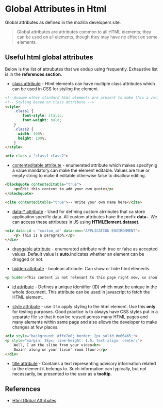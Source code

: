 # Global Attributes in Html

Global attributes as defined in the mozilla developers site.
> Global attributes are attributes common to all HTML elements; they can be used on all elements, though they may have no effect on some elements.

## Useful html global attributes

Below is the list of attrubutes that we endup using frequently. Exhaustive list is in the **references section**.

* [class attribute](https://developer.mozilla.org/en-US/docs/Web/HTML/Global_attributes/class) - Html elements can have multiple class attributes which can be used in CSS for styling the element.

```HTML
<!--Assume other standard html elements are present to make this a valid html document.-->
<!-- Styling based on class attribute -->
<style>
    .class1 {
        font-style: italic;
        font-weight: bold;
    }
    .class2 {
      width: 100%;
      height: 100%;
    }
</style>

<div class = "class1 class2">
```

* [contenteditable attribute](https://developer.mozilla.org/en-US/docs/Web/HTML/Global_attributes/contenteditable) - enumerated attribute which makes specifynig a value mandatory.can make the element editable. Values are true or empty string to make it editable otherwise false to disallow editing.

```HTML
<blockquote contenteditable="true">
    <p>Edit this content to add your own quote</p>
</blockquote>

<cite contenteditable="true">-- Write your own name here</cite>
```

* [data-* attribute](https://developer.mozilla.org/en-US/docs/Web/HTML/Global_attributes/data-*) - Used for defining custom atrributes that ca store applicaiton specific data. All custom attributes have the prefix **data-**. We can access these attributes in JS using **HTMLElement.dataset**.

```HTML
<div data-id = "custom_id" data-env="APPLICATION ENVIRONMENT">
    <p> This is a paragraph.</p>
</div>
```

* [draggable attribute](https://developer.mozilla.org/en-US/docs/Web/HTML/Global_attributes/draggable) - enumerated attribute with true or false as accepted values. Default value is **auto**.Indicates whether an element can be dragged or not.

* [hidden attribute](https://developer.mozilla.org/en-US/docs/Web/HTML/Global_attributes/hidden) - boolean attribute. Can show or hide html elements.

```HTML
<p hidden>This content is not relevant to this page right now, so should not be seen. Nothing to see here. Nada.</p>
```

* [id attribute](https://developer.mozilla.org/en-US/docs/Web/HTML/Global_attributes/id) - Defines a unique identifier (ID) which must be unique in the whole document. This attribute can be used in javascript to fetch the HTML element.

* [style attribute](https://developer.mozilla.org/en-US/docs/Web/HTML/Global_attributes/style) - use it to apply styling to the html element. Use this **only** for testing purposes. Good practice is to always have CSS styles put in a separate file so that it can be reused across many HTML pages and many elements within same page and also allows the developer to make changes at few places.

```HTML
<div style="background: #ffe7e8; border: 2px solid #e66465;">
<p style="margin: 15px; line-height: 1.5; text-align: center;">
    Well, I am the slime from your video<br>
    Oozin' along on your livin' room floor.</p>
</div>
```

* [title attribute](https://developer.mozilla.org/en-US/docs/Web/HTML/Global_attributes/title) - Contains a text representing advisory information related to the element it belongs to. Such information can typically, but not necessarily, be presented to the user as a **tooltip**.

## References

* [Html Global Attributes](https://developer.mozilla.org/en-US/docs/Web/HTML/Global_attributes)
